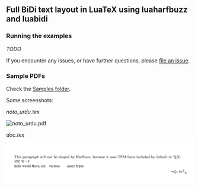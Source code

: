 ## Full BiDi text layout in LuaTeX using luaharfbuzz and luabidi
### Running the examples

_TODO_

If you encounter any issues, or have further questions, please [file an issue](https://github.com/deepakjois/luatex-harfbuzz/issues/new).

### Sample PDFs
Check the [Samples folder](./samples).

Some screenshots:

_noto_urdu.tex_

![noto_urdu.pdf](img/urdu_noto.png)

_doc.tex_
![doc.pdf](img/doc.png)
